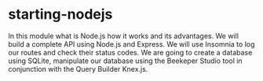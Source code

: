 # starting-nodejs

In this module what is Node.js how it works and its advantages. We will build a complete API using Node.js and Express. We will use Insomnia to log our routes and check their status codes. We are going to create a database using SQLite, manipulate our database using the Beekeper Studio tool in conjunction with the Query Builder Knex.js.
